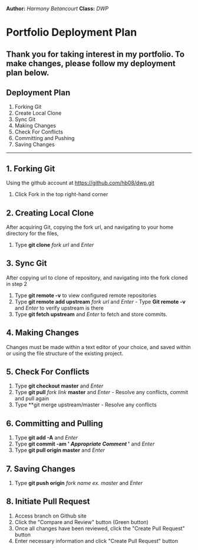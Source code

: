 **Author:** *Harmony Betancourt*
**Class:** *DWP*
# Portfolio Deployment Plan #
Thank you for taking interest in my portfolio. To make changes, please follow my deployment plan below.
---
## Deployment Plan

1. Forking Git 
2. Create Local Clone
3. Sync Git
4. Making Changes
5. Check For Conflicts
6. Committing and Pushing
7. Saving Changes


---
## 1.  Forking Git ##
Using the github account at https://github.com/hb08/dwp.git
  1.  Click Fork in the top right-hand corner
  
## 2.  Creating Local Clone ##
After acquiring Git, copying the fork url, and navigating to your home directory for the files,
  1.  Type **git clone** *fork url* and *Enter*

## 3. Sync Git   ##
After copying url to clone of repository, and navigating into the fork cloned in step 2
  1.  Type **git remote -v** to view configured remote repositories 
  2.  Type **git remote add upstream** *fork url*  and *Enter*
    - Type **Git remote -v** and *Enter* to verify upstream is there 
  3.  Type **git fetch upstream** and *Enter* to fetch and store commits.

## 4.  Making Changes ##
Changes must be made within a text editor of your choice, and saved within or using the file structure of the existing project.

## 5.  Check For Conflicts ##
  1. Type **git checkout master** and *Enter* 
  2. Type **git pull** *fork link* **master** and *Enter*
    - Resolve any conflicts, commit and pull again
  3. Type **git merge upstream/master
    - Resolve any conflicts
  
## 6. Committing and Pulling ##
  1.  Type **git add -A** and *Enter*
  2.  Type **git commit -am ' _Appropriate Comment_ '** and *Enter*
  3.  Type **git pull origin master** and *Enter*
  		
## 7.  Saving Changes ##
  1. Type **git push origin** *fork name ex. master* and *Enter*

## 8.  Initiate Pull Request
  1.  Access branch on Github site
  2.  Click the "Compare and Review" button (Green button)
  3.  Once all changes have been reviewed, click the "Create Pull Request" button
  4.  Enter necessary information and click "Create Pull Request" button
  
 

